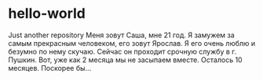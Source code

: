# hello-world
Just another repository
Меня зовут Саша, мне 21 год. Я замужем за самым прекрасным человеком, его зовут Ярослав. Я его очень люблю и безумно по нему скучаю. Сейчас он проходит срочную службу в г. Пушкин. Вот, уже как 2 месяца мы не засыпаем вместе. Осталось 10 месяцев. Поскорее бы...
